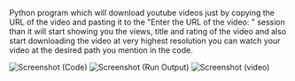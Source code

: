 Python program which will download youtube videos just by copying the URL of the video and pasting it to the "Enter the URL of the video: " session than it will start showing you the views, title and rating of the video and also start downloading the video at very highest resolution you can watch your video at the desired path you mention in the code.



![Screenshot (Code)](https://user-images.githubusercontent.com/94005086/143908469-9f54ca81-28b2-47d1-af67-5a712d05e085.PNG)
![Screenshot (Run Output)](https://user-images.githubusercontent.com/94005086/143908482-30d59e25-5f9b-4aa2-9f3c-1090c2b3ddff.PNG)
![Screenshot (video)](https://user-images.githubusercontent.com/94005086/143908491-631eebe8-968d-4694-8173-09958f5fd009.PNG)
